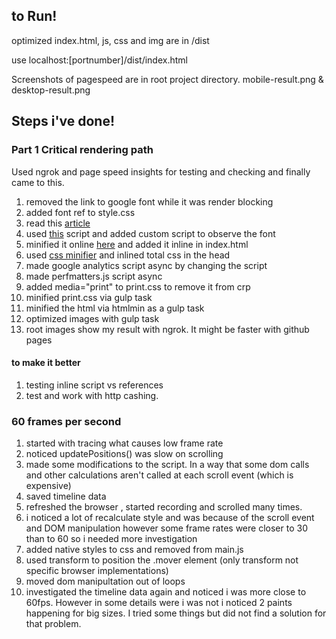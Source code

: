 ## to Run!

optimized index.html, js, css and img are in /dist

use localhost:[portnumber]/dist/index.html

Screenshots of pagespeed are in root project directory. mobile-result.png & desktop-result.png

## Steps i've done!

### Part 1 Critical rendering path

Used ngrok and page speed insights for testing and checking and finally came to this.

1. removed the link to google font while it was render blocking
2. added font ref to style.css
3. read this <a href="http://www.filamentgroup.com/lab/font-events.html">article</a>
4. used <a href="https://github.com/bramstein/fontfaceobserver">this</a> script and added custom script to observe the font
5. minified it online <a href="http://jscompress.com/">here</a> and added it inline in index.html
6. used <a href="http://cssminifier.com/">css minifier</a> and inlined total css in the head
7. made google analytics script async by changing the script
8. made perfmatters.js script async
9. added media="print" to print.css to remove it from crp
10. minified print.css via gulp task
11. minified the html via htmlmin as a gulp task
12. optimized images with gulp task
13. root images show my result with ngrok. It might be faster with github pages

#### to make it better

1. testing inline script vs references
2. test and work with http cashing.

### 60 frames per second

1. started with tracing what causes low frame rate
2. noticed updatePositions() was slow on scrolling
3. made some modifications to the script. In a way that some dom calls and other calculations aren't called at each scroll event (which is expensive)
4. saved timeline data
5. refreshed the browser , started recording and scrolled many times.
6. i noticed a lot of recalculate style and was because of the scroll event and DOM manipulation however some frame rates were closer to 30 than to 60 so i needed more investigation
7. added native styles to css and removed from main.js
8. used transform to position the .mover element (only transform not specific browser implementations)
9. moved dom manipultation out of loops
10. investigated the timeline data again and noticed i was more close to 60fps. However in some details were i was not i noticed 2 paints happening for big sizes. I tried some things but did not find a solution for that problem.

